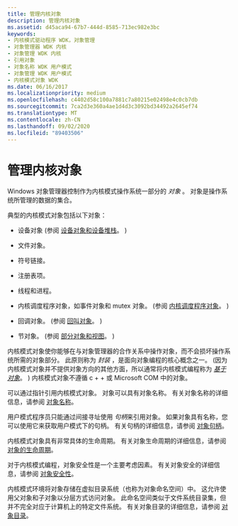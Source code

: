 ```yaml
---
title: 管理内核对象
description: 管理内核对象
ms.assetid: d45aca94-67b7-444d-8585-713ec982e3bc
keywords:
- 内核模式驱动程序 WDK，对象管理
- 对象管理器 WDK 内核
- 对象管理 WDK 内核
- 引用对象
- 对象名称 WDK 用户模式
- 对象管理 WDK 用户模式
- 内核模式对象 WDK
ms.date: 06/16/2017
ms.localizationpriority: medium
ms.openlocfilehash: c4402d58c100a7881c7a80215e02498e4c0cb7db
ms.sourcegitcommit: 7ca2d3e360a4ae1d4d3c3092bd34492a2645ef74
ms.translationtype: MT
ms.contentlocale: zh-CN
ms.lasthandoff: 09/02/2020
ms.locfileid: "89403506"
---
```

# <a name="managing-kernel-objects"></a>管理内核对象





Windows 对象管理器控制作为内核模式操作系统一部分的 *对象* 。 对象是操作系统所管理的数据的集合。

典型的内核模式对象包括以下对象：

-   设备对象 (参阅 [设备对象和设备堆栈](introduction-to-device-objects.md)。 ) 

-   文件对象。

-   符号链接。

-   注册表项。

-   线程和进程。

-   内核调度程序对象，如事件对象和 mutex 对象。  (参阅 [内核调度程序对象](./introduction-to-kernel-dispatcher-objects.md)。 ) 

-   回调对象。  (参阅 [回叫对象](callback-objects.md)。 ) 

-   节对象。  (参阅 [部分对象和视图](section-objects-and-views.md)。 ) 

内核模式对象使你能够在与对象管理器的合作关系中操作对象，而不会损坏操作系统所需的对象部分。 此原则称为 *封装* ，是面向对象编程的核心概念之一。  (因为内核模式对象并不提供对象方向的其他方面，所以通常将内核模式编程称为 [*基于对象*](object-based.md)。 ) 内核模式对象不遵循 c + + 或 Microsoft COM 中的对象。

可以通过指针引用内核模式对象。 对象可以具有对象名称。 有关对象名称的详细信息，请参阅 [对象名称](object-names.md)。

用户模式程序员只能通过间接寻址使用 *句柄*来引用对象。 如果对象具有名称，您可以使用它来获取用户模式下的句柄。 有关句柄的详细信息，请参阅 [对象句柄](object-handles.md)。

内核模式对象具有非常具体的生命周期。 有关对象生命周期的详细信息，请参阅 [对象的生命周期](life-cycle-of-an-object.md)。

对于内核模式编程，对象安全性是一个主要考虑因素。 有关对象安全的详细信息，请参阅 [对象安全性](access-rights.md)。

内核模式环境将对象存储在虚拟目录系统（也称为对象命名空间）中。 这允许使用父对象和子对象以分层方式访问对象。 此命名空间类似于文件系统目录集，但并不完全对应于计算机上的特定文件系统。 有关对象目录的详细信息，请参阅 [对象目录](object-directories.md)。

 

